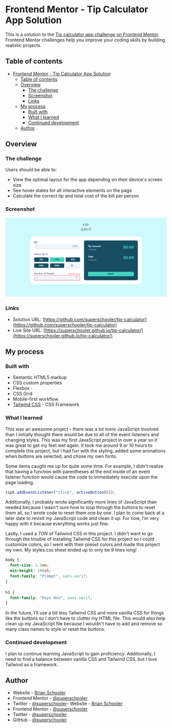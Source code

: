 # Frontend Mentor - Tip Calculator App Solution

This is a solution to the [Tip calculator app challenge on Frontend Mentor](https://www.frontendmentor.io/challenges/tip-calculator-app-ugJNGbJUX). Frontend Mentor challenges help you improve your coding skills by building realistic projects.

## Table of contents

- [Frontend Mentor - Tip Calculator App Solution](#frontend-mentor---tip-calculator-app-solution)
  - [Table of contents](#table-of-contents)
  - [Overview](#overview)
    - [The challenge](#the-challenge)
    - [Screenshot](#screenshot)
    - [Links](#links)
  - [My process](#my-process)
    - [Built with](#built-with)
    - [What I learned](#what-i-learned)
    - [Continued development](#continued-development)
  - [Author](#author)

## Overview

### The challenge

Users should be able to:

- View the optimal layout for the app depending on their device's screen size
- See hover states for all interactive elements on the page
- Calculate the correct tip and total cost of the bill per person

### Screenshot

![](./images/screenshot.png)

### Links

- Solution URL: [https://github.com/superschooler/tip-calculator](https://github.com/superschooler/tip-calculator)
- Live Site URL: [https://superschooler.github.io/tip-calculator/](https://superschooler.github.io/tip-calculator/)

## My process

### Built with

- Semantic HTML5 markup
- CSS custom properties
- Flexbox
- CSS Grid
- Mobile-first workflow
- [Tailwind CSS](https://tailwindcss.com/) - CSS Framework

### What I learned

This was an awesome project - there was a lot more JavaScript involved than I initially thought there would be due to all of the event listeners and changing styles. This was my first JavaScript project in over a year so it was great to get my feet wet again. It took me around 9 or 10 hours to complete this project, but I had fun with the styling, added some animations when buttons are selected, and chose my own fonts.

Some items caught me up for quite some time. For example, I didn't realize that having a function with parentheses at the end inside of an event listener function would cause the code to immediately execute upon the page loading.

```js
tip5.addEventListener("click", activeButton5());
```

Additionally, I probably wrote significantly more lines of JavaScript than needed because I wasn't sure how to loop through the buttons to reset them all, so I wrote code to reset them one by one. I plan to come back at a later date to revisit my JavaScript code and clean it up. For now, I'm very happy with it because everything works just fine.

Lastly, I used a _TON_ of Tailwind CSS in this project. I didn't want to go through the trouble of installing Tailwind CSS for this project so I could customize colors, so I went with their preset colors and made this project my own. My styles.css sheet ended up to only be 9 lines long!

```css
body {
  font-size: 1.5em;
  min-height: 100vh;
  font-family: "Prompt", sans-serif;
}

h1 {
  font-family: "Days One", sans-serif;
}
```

In the future, I'll use a bit less Tailwind CSS and more vanilla CSS for things like the buttons so I don't have to clutter my HTML file. This would also help clean up my JavaScript file because I wouldn't have to add and remove so many class names to style or reset the buttons.

### Continued development

I plan to continue learning JavaScript to gain proficiency. Additionally, I need to find a balance between vanilla CSS and Tailwind CSS, but I love Tailwind as a framework.

## Author

- Website - [Brian Schooler](https://www.brianschooler.com)
- Frontend Mentor - [@superschooler](https://www.frontendmentor.io/profile/superschooler)
- Twitter - [@superschooler](https://www.twitter.com/yourusername)- Website - [Brian Schooler](https://www.brianschooler.com)
- Frontend Mentor - [@superschooler](https://www.frontendmentor.io/profile/superschooler)
- Twitter - [@superschooler](https://twitter.com/SuperSchooler)
- GitHub - [@superschooler](https://github.com/superschooler)
